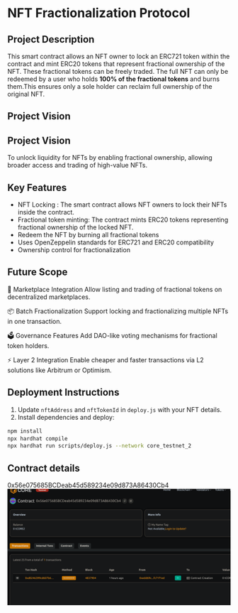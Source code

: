 # NFT Fractionalization Protocol

## Project Description
This smart contract allows an NFT owner to lock an ERC721 token within the contract and mint ERC20 tokens that represent fractional ownership of the NFT. These fractional tokens can be freely traded. The full NFT can only be redeemed by a user who holds **100% of the fractional tokens** and burns them.This ensures only a sole holder can reclaim full ownership of the original NFT.

## Project Vision

## Project Vision 

To unlock liquidity for NFTs by enabling fractional ownership, allowing broader access and trading of high-value NFTs.

## Key Features

- NFT Locking : The smart contract allows NFT owners to lock their NFTs inside the contract.
- Fractional token minting: The contract mints ERC20 tokens representing fractional ownership of the locked NFT.
- Redeem the NFT by burning all fractional tokens
- Uses OpenZeppelin standards for ERC721 and ERC20 compatibility
- Ownership control for fractionalization

## Future Scope

🛒 Marketplace Integration
Allow listing and trading of fractional tokens on decentralized marketplaces.

📦 Batch Fractionalization
Support locking and fractionalizing multiple NFTs in one transaction.

🗳️ Governance Features
Add DAO-like voting mechanisms for fractional token holders.

⚡ Layer 2 Integration
Enable cheaper and faster transactions via L2 solutions like Arbitrum or Optimism.

## Deployment Instructions
1. Update `nftAddress` and `nftTokenId` in `deploy.js` with your NFT details.
2. Install dependencies and deploy:

```bash
npm install
npx hardhat compile
npx hardhat run scripts/deploy.js --network core_testnet_2
```

## Contract details
0x56e075685BCDeab45d589234e09d873A86430Cb4![alt text](image.png)
